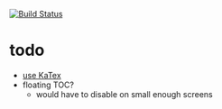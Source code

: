 [![Build Status](https://travis-ci.org/thosgood/thosgood.github.io.svg?branch=release)](https://travis-ci.org/thosgood/thosgood.github.io)

# todo
- [use KaTex](https://stackoverflow.com/a/50892278/2352867)
- floating TOC?
    + would have to disable on small enough screens
